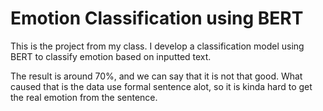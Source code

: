 # Emotion Classification using BERT

This is the project from my class.
I develop a classification model using BERT to classify emotion based on inputted text.

The result is around 70%, and we can say that it is not that good.
What caused that is the data use formal sentence alot, so it is kinda hard to get the real emotion from the sentence.